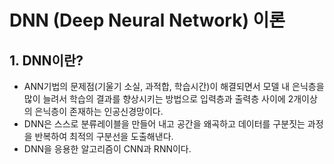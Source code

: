 # DNN (Deep Neural Network) 이론



## 1. DNN이란?

- ANN기법의 문제점(기울기 소실, 과적합, 학습시간)이 해결되면서 모델 내 은닉층을 많이 늘려서 학습의 결과를 향상시키는 방법으로 입력층과 출력층 사이에 2개이상의 은닉층이 존재하는 인공신경망이다.
- DNN은 스스로 분류레이블을 만들어 내고 공간을 왜곡하고 데이터를 구분짓는 과정을 반복하여 최적의 구분선을 도출해낸다.
- DNN을 응용한 알고리즘이 CNN과 RNN이다.